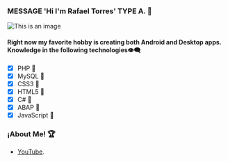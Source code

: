 ### MESSAGE 'Hi I'm Rafael Torres' TYPE A. :beginner: 

![This is an image](https://i.ibb.co/XYvJvdS/Portada-para-Github.png)

#### Right now my favorite hobby is creating both Android and Desktop apps. Knowledge in the following technologies:eye_speech_bubble:

- [x] PHP :book: 
- [X] MySQL :book: 
- [x] CSS3 :book: 
- [X] HTML5 :book: 
- [X] C# :book: 
- [X] ABAP :book: 
- [X] JavaScript :book: 

### ¡About Me! :trophy:

- [YouTube]().




<!--
**ingenierorat/ingenierorat** is a ✨ _special_ ✨ repository because its `README.md` (this file) appears on your GitHub profile.

Here are some ideas to get you started:

- 🔭 I’m currently working on ...
- 🌱 I’m currently learning ...
- 👯 I’m looking to collaborate on ...
- 🤔 I’m looking for help with ...
- 💬 Ask me about ...
- 📫 How to reach me: ...
- 😄 Pronouns: ...
- ⚡ Fun fact: ...
-->
